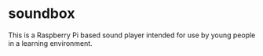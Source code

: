 # soundbox
This is a Raspberry Pi based sound player intended for use by young people in a learning environment.
